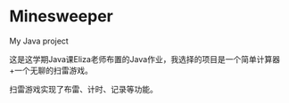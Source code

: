 # Minesweeper
My Java project

这是这学期Java课Eliza老师布置的Java作业，我选择的项目是一个简单计算器+一个无聊的扫雷游戏。

扫雷游戏实现了布雷、计时、记录等功能。
